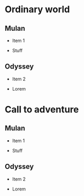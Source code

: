 
# Ordinary world

## Mulan

- Item 1

- Stuff

## Odyssey

- Item 2

- Lorem

# Call to adventure

## Mulan

- Item 1

- Stuff

## Odyssey

- Item 2

- Lorem


